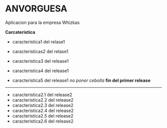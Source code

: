 # ANVORGUESA


Aplicacion para la empresa Whizkas

**Carcateristica**

+ caracteristica1 del relase1

+ caracteristicas2 del relase1

+ caracteristica3 del release1

+ caracteristica4 del release1

+ caracteristica5 del release1
*no poner cebolla*
**fin del primer release**
___

+ caracteristica2.1 del release2
+ caracteristica2.2 del release2
+ caracteristica2.3 del release2
+ caracteristica2.4 del release2
+ caracteristica2.5 del release2
+ caracteristica2.6 del release2


